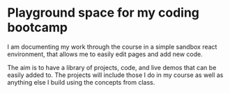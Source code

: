 # Playground space for my coding bootcamp

I am documenting my work through the course in a simple sandbox react environment, that allows me to easily edit pages and add new code.

The aim is to have a library of projects, code, and live demos that can be easily added to. The projects will include those I do in my course as well as anything else I build using the concepts from class.


